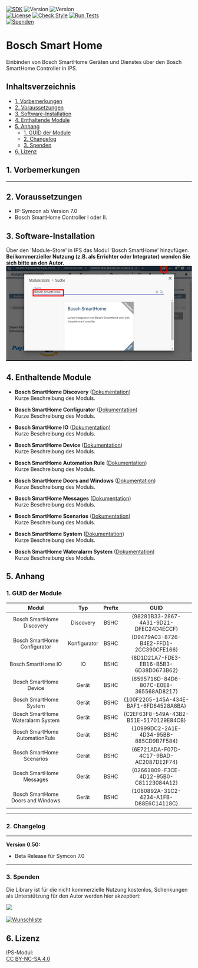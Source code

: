 [![SDK](https://img.shields.io/badge/Symcon-PHPModul-red.svg)](https://www.symcon.de/service/dokumentation/entwicklerbereich/sdk-tools/sdk-php/)
![Version](https://img.shields.io/badge/Modul%20Version-0.50-blue.svg)
![Version](https://img.shields.io/badge/Symcon%20Version-7.0%20%3E-green.svg)  
[![License](https://img.shields.io/badge/License-CC%20BY--NC--SA%204.0-green.svg)](https://creativecommons.org/licenses/by-nc-sa/4.0/)
[![Check Style](https://github.com/Nall-chan/BoschSHC/workflows/Check%20Style/badge.svg)](https://github.com/Nall-chan/BoschSHC/actions)
[![Run Tests](https://github.com/Nall-chan/BoschSHC/workflows/Run%20Tests/badge.svg)](https://github.com/Nall-chan/BoschSHC/actions)  
[![Spenden](https://www.paypalobjects.com/de_DE/DE/i/btn/btn_donate_SM.gif)](#3-spenden)  


# Bosch Smart Home <!-- omit in toc -->

Einbinden von Bosch SmartHome Geräten und Dienstes über den Bosch SmartHome Controller in IPS.  

## Inhaltsverzeichnis <!-- omit in toc -->
- [1. Vorbemerkungen](#1-vorbemerkungen)
- [2. Voraussetzungen](#2-voraussetzungen)
- [3. Software-Installation](#3-software-installation)
- [4. Enthaltende Module](#4-enthaltende-module)
- [5. Anhang](#5-anhang)
	- [1. GUID der Module](#1-guid-der-module)
	- [2. Changelog](#2-changelog)
	- [3. Spenden](#3-spenden)
- [6. Lizenz](#6-lizenz)


## 1. Vorbemerkungen

----------
## 2. Voraussetzungen

* IP-Symcon ab Version 7.0
* Bosch SmartHome Controller I oder II.
 
## 3. Software-Installation
  
  Über den 'Module-Store' in IPS das Modul 'Bosch SmartHome' hinzufügen.  
   **Bei kommerzieller Nutzung (z.B. als Errichter oder Integrator) wenden Sie sich bitte an den Autor.**  
![Module-Store](imgs/install.png) 

  ## 4. Enthaltende Module

- __Bosch SmartHome Discovery__ ([Dokumentation](Bosch%20SmartHome%20Discovery))  
	Kurze Beschreibung des Moduls.

- __Bosch SmartHome Configurator__ ([Dokumentation](Bosch%20SmartHome%20Configurator))  
	Kurze Beschreibung des Moduls.

- __Bosch SmartHome IO__ ([Dokumentation](Bosch%20SmartHome%20IO))  
	Kurze Beschreibung des Moduls.

- __Bosch SmartHome Device__ ([Dokumentation](Bosch%20SmartHome%20Device))  
	Kurze Beschreibung des Moduls.

- __Bosch SmartHome Automation Rule__ ([Dokumentation](Bosch%20SmartHome%20Automation%20Rule))  
	Kurze Beschreibung des Moduls.

- __Bosch SmartHome Doors and Windows__ ([Dokumentation](Bosch%20SmartHome%20Doors%20and%20Windows))  
	Kurze Beschreibung des Moduls.

- __Bosch SmartHome Messages__ ([Dokumentation](Bosch%20SmartHome%20Messages))  
	Kurze Beschreibung des Moduls.

- __Bosch SmartHome Scenarios__ ([Dokumentation](Bosch%20SmartHome%20Scenarios))  
	Kurze Beschreibung des Moduls.

- __Bosch SmartHome  System__ ([Dokumentation](Bosch%20SmartHome%20System))  
	Kurze Beschreibung des Moduls.

- __Bosch SmartHome Wateralarm System__ ([Dokumentation](Bosch%20SmartHome%20Wateralarm%20System))  
	Kurze Beschreibung des Moduls.

## 5. Anhang

###  1. GUID der Module

|               Modul               |     Typ      | Prefix |                  GUID                  |
| :-------------------------------: | :----------: | :----: | :------------------------------------: |
|     Bosch SmartHome Discovery     |  Discovery   |  BSHC  | {98281B33-2867-4A31-9D21-DFEC24D4ECCF} |
|   Bosch SmartHome Configurator    | Konfigurator |  BSHC  | {D9479A03-8726-B4E2-FFD1-2CC390CFE166} |
|        Bosch SmartHome IO         |      IO      |  BSHC  | {8D1D21A7-FDE3-EB16-B5B3-6D38D0673B62} |
|      Bosch SmartHome Device       |    Gerät     |  BSHC  | {6595716D-84D6-807C-E0E8-365568AD8217} |
|      Bosch SmartHome System       |    Gerät     |  BSHC  | {100F2205-145A-434E-BAF1-6FD64528A6BA} |
| Bosch SmartHome Wateralarm System |    Gerät     |  BSHC  | {C2EF63F8-549A-43B2-B51E-5170129E84CB} |
|  Bosch SmartHome AutomationRule   |    Gerät     |  BSHC  | {10999DC2-2A1E-4D34-95BB-885CD9B7F584} |
|     Bosch SmartHome Scenarios     |    Gerät     |  BSHC  | {6E721ADA-F07D-4C17-9BAD-AC2087DE2F74} |
|     Bosch SmartHome Messages      |    Gerät     |  BSHC  | {02661809-F3CE-4D12-95B0-C81123084A12} |
| Bosch SmartHome Doors and Windows |    Gerät     |  BSHC  | {1080892A-31C2-4234-A1FB-D88E6C14118C} |


----------
### 2. Changelog

---  
**Version 0.50:**  
- Beta Release für Symcon 7.0  

----------
### 3. Spenden  
  
  Die Library ist für die nicht kommerzielle Nutzung kostenlos, Schenkungen als Unterstützung für den Autor werden hier akzeptiert:  

<a href="https://www.paypal.com/donate?hosted_button_id=G2SLW2MEMQZH2" target="_blank"><img src="https://www.paypalobjects.com/de_DE/DE/i/btn/btn_donate_LG.gif" border="0" /></a>

[![Wunschliste](https://img.shields.io/badge/Wunschliste-Amazon-ff69fb.svg)](https://www.amazon.de/hz/wishlist/ls/YU4AI9AQT9F?ref_=wl_share)

## 6. Lizenz

  IPS-Modul:  
  [CC BY-NC-SA 4.0](https://creativecommons.org/licenses/by-nc-sa/4.0/)  